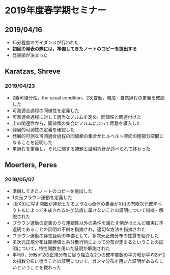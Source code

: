 ﻿# 2019年度春学期セミナー
## 2019/04/16
- 15分程度のガイダンスが行われた
- **初回の発表の際には，準備してきたノートのコピーを提出する**
- 発表順が決まった
## Karatzas, Shreve
### 2019/04/23
- 2乗可積分性，the usual condition，2次変動，増加・自然過程の定義を確認した
- 可測適合過程の同値性を定義した
- 可測適合過程に対して適当なノルムを定め，同値性と関連付けた
- 上の関連性から，同値類の集合にノルムによって距離を導入した
- 発展的可測性の定義を確認した
- 発展的可測な可測適合過程の同値類の集合がヒルベルト空間の閉部分空間になることを証明した
- 単過程を定義し，それに関する補題と証明方針が述べられて終わった
## Moerters, Peres
### 2019/05/07
- 準備してきたノートのコピーを提出した
- 1次元ブラウン運動を定義した
- tをX(t)に写す関数が連続となるようなω全体の集合がX(t)の有限次元確率ベクトルによって生成されるσ-加法族に属さないことの証明について指摘・解説された
- ブラウン運動の定義のうち連続性以外の条件を満たす例がほとんど確実に不連続であることの証明の不備を指摘され，適切な方法を指摘された
- ブラウン運動の存在証明の準備として，多次元正規分布の性質を紹介した
- 多次元正規分布は期待値と共分散行列によって分布が定まるということの証明について，特性関数を用いた証明が解説された
- 平均0，分散σ^2の正規分布に従う独立な2つの確率変数の平方和が平均2σ^2の指数分布に従うことの証明について，ガンマ分布を用いた証明があるらしいということを教わった